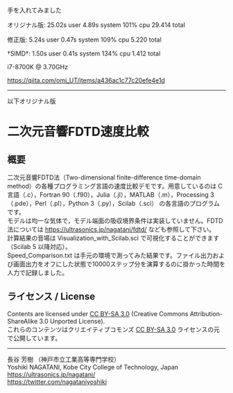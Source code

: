 手を入れてみました

オリジナル版: 25.02s user 4.89s system 101% cpu 29.414 total

修正版: 5.24s user 0.47s system 109% cpu 5.220 total

†SIMD†: 1.50s user 0.41s system 134% cpu 1.412 total

i7-8700K @ 3.70GHz

https://qiita.com/omi_UT/items/a436ac1c77c20efe4e1d

***
以下オリジナル版
# 二次元音響FDTD速度比較



## 概要

二次元音響FDTD法（Two-dimensional finite-difference time-domain method）の各種プログラミング言語の速度比較デモです。用意しているのは C言語（.c），Fortran 90（.f90），Julia（.jl），MATLAB（.m），Processing 3（.pde），Perl（.pl），Python 3（.py），Scilab（.sci） の各言語のプログラムです。  
モデルは均一な気体で，モデル端面の吸収境界条件は実装していません。FDTD 法については https://ultrasonics.jp/nagatani/fdtd/ なども参照して下さい。  
計算結果の音場は Visualization_with_Scilab.sci で可視化することができます（Scilab 5 以降対応）。  
Speed_Comparison.txt は手元の環境で測ってみた結果です。ファイル出力および画面出力をオフにした状態で10000ステップ分を演算するのに掛かった時間を人力で記録しました。  


## ライセンス / License

Contents are licensed under [CC BY-SA 3.0](http://creativecommons.org/licenses/by-sa/3.0/) (Creative Commons Attribution-ShareAlike 3.0 Unported License).  
これらのコンテンツはクリエイティブコモンズ [CC BY-SA 3.0](http://creativecommons.org/licenses/by-sa/3.0/) ライセンスの元で公開しています。


***


長谷 芳樹 （神戸市立工業高等専門学校）  
Yoshiki NAGATANI, Kobe City College of Technology, Japan  
 https://ultrasonics.jp/nagatani/  
 https://twitter.com/nagataniyoshiki
